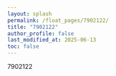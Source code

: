 ```yaml
---
layout: splash
permalink: /float_pages/7902122/
title: "7902122"
author_profile: false
last_modified_at: 2025-06-13
toc: false
---
```

 
7902122
